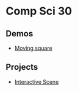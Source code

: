 # Comp Sci 30

## Demos
- [Moving square](someproject)

## Projects
- [Interactive Scene](Interactive_scene)